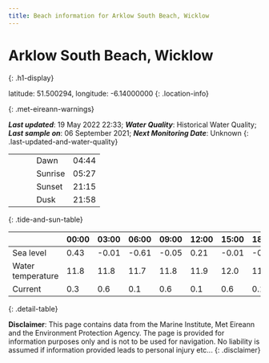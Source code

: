```yaml
---
title: Beach information for Arklow South Beach, Wicklow
---
```

# Arklow South Beach, Wicklow 
{: .h1-display}

latitude: 51.500294, longitude: -6.14000000
{: .location-info}


{: .met-eireann-warnings}

___Last updated___: 19 May 2022 22:33; ___Water Quality___: Historical Water Quality;
___Last sample on___: 06 September 2021; ___Next Monitoring Date___: Unknown
{: .last-updated-and-water-quality}

|   |   |   |   |   |
|---|---|---|---|---|
|   |   |   | Dawn  | 04:44 |
|   |   |   | Sunrise  | 05:27 |
|   |   |   | Sunset  | 21:15 |
|   |   |   | Dusk  | 21:58 |
{: .tide-and-sun-table}

<div></div>

| | 00:00 | 03:00 | 06:00 | 09:00 | 12:00 | 15:00 | 18:00 | 21:00 |
|---|---|---|---|---|---|---|---|---|
| Sea level | 0.43 | -0.01 | -0.61 | -0.05| 0.21 | -0.01 | -0.45 | 0.09 |
| Water temperature | 11.8 | 11.8 | 11.7 | 11.8 | 11.9 | 12.0 | 11.8 | 11.8 |
| Current | 0.3 | 0.6 | 0.1 | 0.6 | 0.1| 0.6 | 0.1 | 0.7 |
{: .detail-table}

__Disclaimer__: This page contains data from the Marine Institute,
Met Eireann and the Environment Protection Agency. The page is provided for
information purposes only and is not to be used for navigation. No liability
is assumed if information provided leads to personal injury etc...
{: .disclaimer}